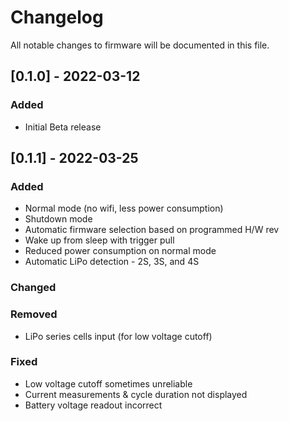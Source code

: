 # Changelog
All notable changes to firmware will be documented in this file.



## [0.1.0] - 2022-03-12
### Added
- Initial Beta release
  
  

## [0.1.1] - 2022-03-25
### Added
- Normal mode (no wifi, less power consumption)
- Shutdown mode
- Automatic firmware selection based on programmed H/W rev
- Wake up from sleep with trigger pull
- Reduced power consumption on normal mode
- Automatic LiPo detection - 2S, 3S, and 4S

### Changed

### Removed
- LiPo series cells input (for low voltage cutoff)

### Fixed
- Low voltage cutoff sometimes unreliable
- Current measurements & cycle duration not displayed
- Battery voltage readout incorrect
